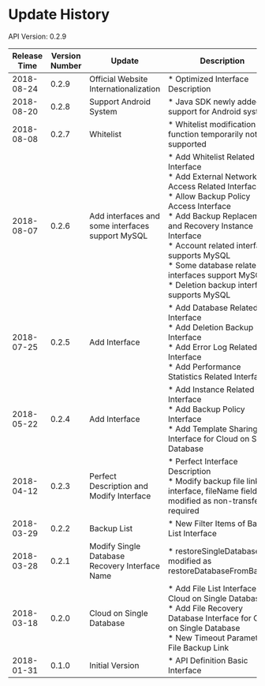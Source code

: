 # Update History #
API Version: 0.2.9

|Release Time|Version Number|Update|Description|
|---|---|---|---|
|2018-08-24|0.2.9|Official Website Internationalization|* Optimized Interface Description|
|2018-08-20|0.2.8|Support Android System|* Java SDK newly added the support for Android system|
|2018-08-08|0.2.7|Whitelist|* Whitelist modification function temporarily not supported|
|2018-08-07|0.2.6|Add interfaces and some interfaces support MySQL|* Add Whitelist Related Interface<br>* Add External Network Access Related Interface<br>* Allow Backup Policy Access Interface<br>* Add Backup Replacement and Recovery Instance Interface<br>* Account related interface supports MySQL <br>* Some database related interfaces support MySQL<br>* Deletion backup interface supports MySQL|
|2018-07-25|0.2.5|Add Interface|* Add Database Related Interface<br>* Add Deletion Backup Interface <br>* Add Error Log Related Interface<br>* Add Performance Statistics Related Interface|
|2018-05-22|0.2.4|Add Interface|* Add Instance Related Interface<br>* Add Backup Policy Interface<br>* Add Template Sharing Interface for Cloud on Single Database|
|2018-04-12|0.2.3|Perfect Description and Modify Interface|* Perfect Interface Description<br>* Modify backup file link interface, fileName field modified as non-transfer-required|
|2018-03-29|0.2.2|Backup List|* New Filter Items of Backup List Interface|
|2018-03-28|0.2.1|Modify Single Database Recovery Interface Name|* restoreSingleDatabase modified as restoreDatabaseFromBackup|
|2018-03-18|0.2.0|Cloud on Single Database|* Add File List Interface for Cloud on Single Database<br>* Add File Recovery Database Interface for Cloud on Single Database<br>* New Timeout Parameter of File Backup Link|
|2018-01-31|0.1.0|Initial Version|* API Definition Basic Interface|
